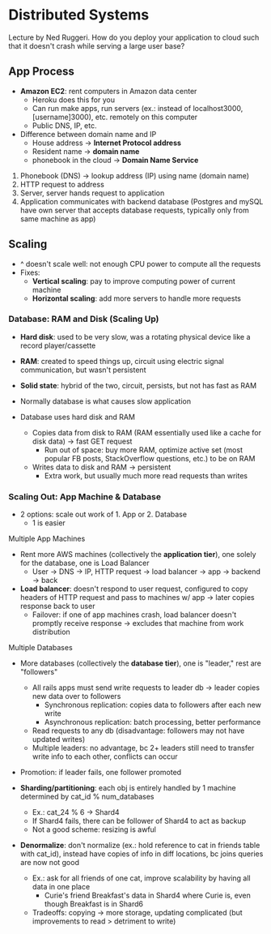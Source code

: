 # Distributed Systems
Lecture by Ned Ruggeri. How do you deploy your application to cloud such that it doesn't crash while serving a large user base?

## App Process
- **Amazon EC2**: rent computers in Amazon data center
  - Heroku does this for you
  - Can run make apps, run servers (ex.: instead of localhost3000, [username]3000), etc. remotely on this computer
  - Public DNS, IP, etc.
- Difference between domain name and IP
  - House address -> **Internet Protocol address**
  - Resident name -> **domain name**
  - phonebook in the cloud -> **Domain Name Service**


1. Phonebook (DNS) -> lookup address (IP) using name (domain name)
2. HTTP request to address
3. Server, server hands request to application
4. Application communicates with backend database (Postgres and mySQL have own server that accepts database requests, typically only from same machine as app)

## Scaling
- ^ doesn't scale well: not enough CPU power to compute all the requests
- Fixes:
  - **Vertical scaling**: pay to improve computing power of current machine
  - **Horizontal scaling**: add more servers to handle more requests


### Database: RAM and Disk (Scaling Up)
- **Hard disk**: used to be very slow, was a rotating physical device like a record player/cassette
- **RAM**: created to speed things up, circuit using electric signal communication, but wasn't persistent
- **Solid state**: hybrid of the two, circuit, persists, but not has fast as RAM


- Normally database is what causes slow application
- Database uses hard disk and RAM
  - Copies data from disk to RAM (RAM essentially used like a cache for disk data) -> fast GET request
    - Run out of space: buy more RAM, optimize active set (most popular FB posts, StackOverflow questions, etc.) to be on RAM
  - Writes data to disk and RAM -> persistent
    - Extra work, but usually much more read requests than writes

### Scaling Out: App Machine & Database
- 2 options: scale out work of 1. App or 2. Database
  - 1 is easier

Multiple App Machines
- Rent more AWS machines (collectively the **application tier**), one solely for the database, one is Load Balancer
  - User -> DNS -> IP, HTTP request -> load balancer -> app -> backend -> back
- **Load balancer**: doesn't respond to user request, configured to copy headers of HTTP request and pass to machines w/ app -> later copies response back to user
  - Failover: if one of app machines crash, load balancer doesn't promptly receive response -> excludes that machine from work distribution

Multiple Databases
- More databases (collectively the **database tier**), one is "leader," rest are "followers"
  - All rails apps must send write requests to leader db -> leader copies new data over to followers
    - Synchronous replication: copies data to followers after each new write
    - Asynchronous replication: batch processing, better performance
  - Read requests to any db (disadvantage: followers may not have updated writes)
  - Multiple leaders: no advantage, bc 2+ leaders still need to transfer write info to each other, conflicts can occur
- Promotion: if leader fails, one follower promoted


- **Sharding/partitioning**: each obj is entirely handled by 1 machine determined by cat_id % num_databases
  - Ex.: cat_24 % 6 -> Shard4
  - If Shard4 fails, there can be follower of Shard4 to act as backup
  - Not a good scheme: resizing is awful
- **Denormalize**: don't normalize (ex.: hold reference to cat in friends table with cat_id), instead have copies of info in diff locations, bc joins queries are now not good
  - Ex.: ask for all friends of one cat, improve scalability by having all data in one place
    - Curie's friend Breakfast's data in Shard4 where Curie is, even though Breakfast is in Shard6
  - Tradeoffs: copying -> more storage, updating complicated (but improvements to read > detriment to write)
